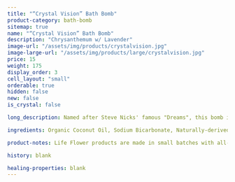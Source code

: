 ```yaml
---
title: "“Crystal Vision” Bath Bomb"
product-category: bath-bomb
sitemap: true
name: "“Crystal Vision” Bath Bomb"
description: "Chrysanthemum w/ Lavender"
image-url: "/assets/img/products/crystalvision.jpg"
image-large-url: "/assets/img/products/large/crystalvision.jpg"
price: 15
weight: 175
display_order: 3
cell_layout: "small"
orderable: true
hidden: false
new: false
is_crystal: false

long_description: Named after Steve Nicks' famous "Dreams", this bomb is light and relaxing. Created with a blend of floral essential oils, a small smokey quartz, fresh chrysanthemum flowers, and lavender buds.

ingredients: Organic Coconut Oil, Sodium Bicarbonate, Naturally-derived Citric Acid, Corn Starch, Epsom Salt, Plant-based Color, Witch Hazel, Cleansed & Charged Crystal.

product-notes: Life Flower products are made in small batches with all-natural and boutique ingredients. Most orders are processed within 3 days of being placed.

history: blank

healing-properties: blank
---
```

